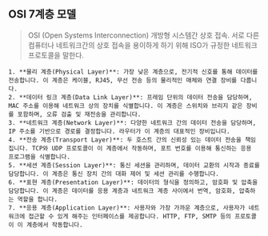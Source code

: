 ## OSI 7계층 모델

> OSI (Open Systems Interconnection)
> 개방형 시스템간 상호 접속. 서로 다른 컴퓨터나 네트워크간의 상호 접속을 용이하게 하기 위해 ISO가 규정한 네트워크 프로토콜을 말한다.

    1. **물리 계층(Physical Layer)**: 가장 낮은 계층으로, 전기적 신호를 통해 데이터를 전송합니다. 이 계층은 케이블, RJ45, 무선 전송 등의 물리적인 매체와 연결 장비를 다룹니다.
    2. **데이터 링크 계층(Data Link Layer)**: 프레임 단위의 데이터 전송을 담당하며, MAC 주소를 이용해 네트워크 상의 장치를 식별합니다. 이 계층은 스위치와 브리지 같은 장비를 포함하며, 오류 검출 및 재전송을 관리합니다.
    3. **네트워크 계층(Network Layer)**: 다양한 네트워크 간의 데이터 전송을 담당하며, IP 주소를 기반으로 경로를 결정합니다. 라우터가 이 계층의 대표적인 장비입니다.
    4. **전송 계층(Transport Layer)**: 두 호스트 간의 신뢰성 있는 데이터 전송을 책임집니다. TCP와 UDP 프로토콜이 이 계층에서 작동하며, 포트 번호를 이용해 통신하는 응용 프로그램을 식별합니다.
    5. **세션 계층(Session Layer)**: 통신 세션을 관리하며, 데이터 교환의 시작과 종료를 담당합니다. 이 계층은 통신 장치 간의 대화 제어 및 세션 관리를 수행합니다.
    6. **표현 계층(Presentation Layer)**: 데이터의 형식을 정의하고, 암호화 및 압축을 담당합니다. 이 계층은 데이터를 응용 계층과 네트워크 계층 사이에서 번역, 암호화, 압축하는 역할을 합니다.
    7. **응용 계층(Application Layer)**: 사용자와 가장 가까운 계층으로, 사용자가 네트워크에 접근할 수 있게 해주는 인터페이스를 제공합니다. HTTP, FTP, SMTP 등의 프로토콜이 이 계층에서 작동합니다.
